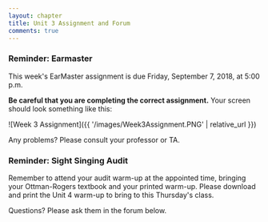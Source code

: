 ```yaml
---
layout: chapter
title: Unit 3 Assignment and Forum
comments: true
---
```


### Reminder: Earmaster 

This week's EarMaster assignment is due Friday, September 7, 2018, at 5:00 p.m.

**Be careful that you are completing the correct assignment.** Your screen should look something like this:

![Week 3 Assignment]({{ '/images/Week3Assignment.PNG' | relative_url }})

 Any problems? Please consult your professor or TA.

### Reminder: Sight Singing Audit 

Remember to attend your audit warm-up at the appointed time, bringing your Ottman-Rogers textbook and your printed warm-up. Please download and print the Unit 4 warm-up to bring to this Thursday's class.

Questions? Please ask them in the forum below.
